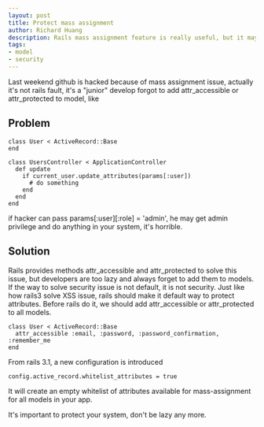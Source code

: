 ```yaml
---
layout: post
title: Protect mass assignment
author: Richard Huang
description: Rails mass assignment feature is really useful, but it may be a security issue, it allows an attacker to set any models' attributes you may not expect. To avoid this, we should add attr_accessbile or attr_protected to all models.
tags:
- model
- security
---
```

Last weekend github is hacked because of mass assignment issue, actually it's not rails fault, it's a "junior" develop forgot to add attr_accessible or attr_protected to model, like

Problem
------

    class User < ActiveRecord::Base
    end

    class UsersController < ApplicationController
      def update
        if current_user.update_attributes(params[:user])
          # do something
        end
      end
    end

if hacker can pass params[:user][:role] = 'admin', he may get admin privilege and do anything in your system, it's horrible.

Solution
--------

Rails provides methods attr_accessible and attr_protected to solve this issue, but developers are too lazy and always forget to add them to models. If the way to solve security issue is not default,  it is not security. Just like how rails3 solve XSS issue, rails should make it default way to protect attributes. Before rails do it, we should add attr_accessible or attr_protected to all models.

    class User < ActiveRecord::Base
      attr_accessible :email, :password, :password_confirmation, :remember_me
    end

From rails 3.1, a new configuration is introduced

    config.active_record.whitelist_attributes = true

It will create an empty whitelist of attributes available for mass-assignment for all models in your app.

It's important to protect your system, don't be lazy any more.
